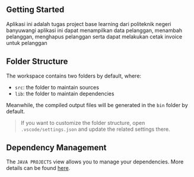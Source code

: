 ## Getting Started

Aplikasi ini adalah tugas project base learning dari politeknik negeri banyuwangi
aplikasi ini dapat menampilkan data pelanggan, menambah pelanggan, menghapus pelanggan serta dapat melakukan cetak invoice untuk pelanggan

## Folder Structure

The workspace contains two folders by default, where:

- `src`: the folder to maintain sources
- `lib`: the folder to maintain dependencies

Meanwhile, the compiled output files will be generated in the `bin` folder by default.

> If you want to customize the folder structure, open `.vscode/settings.json` and update the related settings there.

## Dependency Management

The `JAVA PROJECTS` view allows you to manage your dependencies. More details can be found [here](https://github.com/microsoft/vscode-java-dependency#manage-dependencies).

